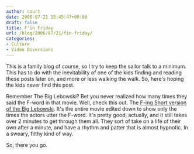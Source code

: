 ```yaml
---
author: court
date: 2006-07-21 15:45:47+00:00
draft: false
title: F'in Friday
url: /blog/2006/07/21/fin-friday/
categories:
- Culture
- Video Diversions
---
```


This is a family blog of course, so I try to keep the sailor talk to a minimum.  This has to do with the inevitability of one of the kids finding and reading these posts later on, and more or less walking the walk.  So, here's hoping the kids never find this post.

Remember The Big Lebowski?  Bet you never realized how many times they said the F-word in that movie.  Well, check this out.  The [F-ing Short version of the Big Lebowski](http://www.youtube.com/watch?v=RqtgfjkB6Pg).  It's the entire movie edited down to show only the times the actors utter the F-word.  It's pretty good, actually, and it still takes over 2 minutes to get through them all.  They sort of take on a life of their own after a minute, and have a rhythm and patter that is almost hypnotic.  In a sweary, filthy kind of way.

So, there you go.
